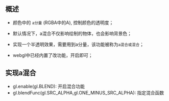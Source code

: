 ## 概述

* 颜色中的 `a分量` (RGBA中的A), 控制颜色的透明度；
* 默认情况下，a混合不仅影响绘制的物体，也会影响背景色；

* 实现一个半透明效果，需要用到a分量，该功能被称为`a混合或混合`；
* webgl中已经内置了改功能，开启即可；

## 实现a混合

* gl.enable(gl.BLEND): 开启混合功能
* gl.blendFunc(gl.SRC_ALPHA,gl.ONE_MINUS_SRC_ALPHA): 指定混合函数


